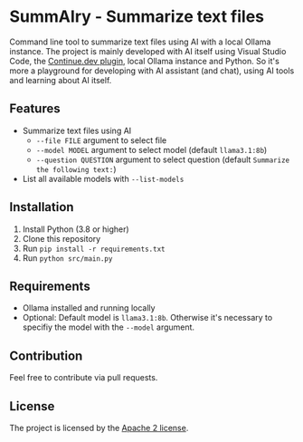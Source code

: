 # SummAIry - Summarize text files
Command line tool to summarize text files using AI with a local Ollama instance. The project is mainly developed with AI itself using Visual Studio Code, the [Continue.dev plugin](https://www.continue.dev/), local Ollama instance and Python. So it's more a playground for developing with AI assistant (and chat), using AI tools and learning about AI itself.

## Features
- Summarize text files using AI
  - `--file FILE` argument to select file
  - `--model MODEL` argument to select model (default `llama3.1:8b`)
  - `--question QUESTION` argument to select question (default `Summarize the following text:`)
- List all available models with `--list-models`

## Installation
1. Install Python (3.8 or higher)
2. Clone this repository
3. Run `pip install -r requirements.txt`
4. Run `python src/main.py`

## Requirements
- Ollama installed and running locally
- Optional: Default model is `llama3.1:8b`. Otherwise it's necessary to specifiy the model with the `--model` argument.

## Contribution
Feel free to contribute via pull requests.

## License
The project is licensed by the [Apache 2 license](LICENSE).